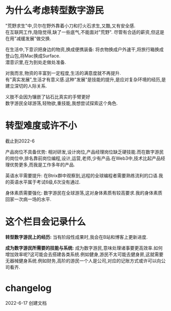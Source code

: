 # 为什么考虑转型数字游民
"荒野求生"中,贝尔在野外靠着小刀和打火石求生,又酷,又有安全感.    
在互联网工作,隐隐觉得,缺了一些底气,不能面对"荒野".
尽管有合适的薪资,但这是在用"减缓发展"做交换.

在生活中,下意识把身边的物资,换成便携装备: 将衣物换成户外速干,将旅行箱换成登山包,将Mac换成Surface.  
潜意识里,在为到处走做处准备.  

对我而言,物资的丰富到一定程度,生活的满意度就不再提升.  
有"真实发展",生活才有意义感.这种"发展"是技能的提升,是应对复杂环境的经历,是建立深切的人际关系.

义肢不会因为镶嵌了钻石比真实的手臂更好    
数字游民全球游荡,轻物欲,重技能,我想尝试探索这个角色.



# 转型难度或许不小
截止到2022-6

产品岗位不具备优势: 相对研发,设计岗位,产品经理岗位缺乏硬技能.而在数字游民的岗位中,排名靠前岗位编程,设计,运营,老师,少有产品.在Web3中,技术比起产品经理优势更多,而我是工作多年的产品.

英语水平需要提升: 在Btrix群中观察到,远程的全球编程者需要熟练流利的口语.我的英语水平属于考试6级,6次没有通过.

身体素质需要强化: 数字游民在全球游荡,这对身体素质有较高要求.我的身体素质回家一次病一场的水平.



# 这个栏目会记录什么
**转型数字游民上的经历:** 当有阶段性成果时,我会在B站和博客上更新进度.

**成为数字游民所需要的技能与系统:** 成为数字游民,意味处理诸事要更高效率.如何增加效率呢?这可能会去搭建各类系统.例如健身,游民不太可能去健身房,这就需要无器械健身系统.例如财务,高阶的游民一个人是公司,对应的记账方式或许可以向公司看齐.



# changelog
2022-6-17 创建文档